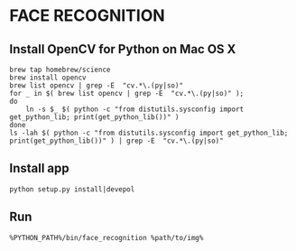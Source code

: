 # FACE RECOGNITION

## Install OpenCV for Python on Mac OS X
```
brew tap homebrew/science
brew install opencv
brew list opencv | grep -E  "cv.*\.(py|so)"
for _ in $( brew list opencv | grep -E  "cv.*\.(py|so)" );
do
    ln -s $_ $( python -c "from distutils.sysconfig import get_python_lib; print(get_python_lib())" )
done
ls -lah $( python -c "from distutils.sysconfig import get_python_lib; print(get_python_lib())" ) | grep -E  "cv.*\.(py|so)"
```


## Install app
```
python setup.py install|devepol
```


## Run
```
%PYTHON_PATH%/bin/face_recognition %path/to/img%
```
